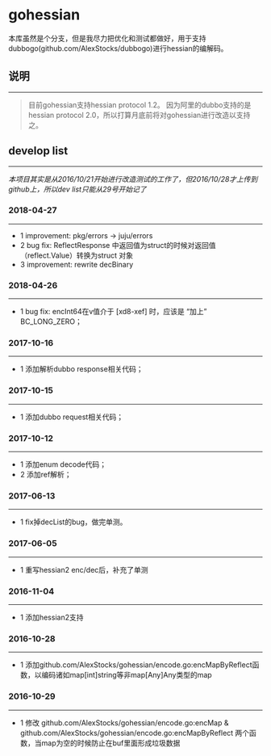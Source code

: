 # gohessian #
本库虽然是个分支，但是我尽力把优化和测试都做好，用于支持dubbogo(github.com/AlexStocks/dubbogo)进行hessian的编解码。

## 说明 ##
---
> 目前gohessian支持hessian protocol 1.2。
> 因为阿里的dubbo支持的是hessian protocol 2.0，所以打算月底前将对gohessian进行改造以支持之。

## develop list ##
---
*本项目其实是从2016/10/21开始进行改造测试的工作了，但2016/10/28才上传到github上，所以dev list只能从29号开始记了*

### 2018-04-27 ###
---
- 1 improvement: pkg/errors -> juju/errors
- 2 bug fix:  ReflectResponse 中返回值为struct的时候对返回值（reflect.Value）转换为struct 对象
- 3 improvement: rewrite decBinary

### 2018-04-26 ###
---
- 1 bug fix: encInt64在v值介于 [xd8-xef]   时，应该是 “加上” BC_LONG_ZERO；


### 2017-10-16 ###
---
- 1 添加解析dubbo response相关代码；


### 2017-10-15 ###
---
- 1 添加dubbo request相关代码；

### 2017-10-12 ###
---
- 1 添加enum decode代码；
- 2 添加ref解析；

### 2017-06-13 ###
---
- 1 fix掉decList的bug，做完单测。

### 2017-06-05 ###
---
- 1 重写hessian2 enc/dec后，补充了单测

### 2016-11-04 ###
---
- 1 添加hessian2支持

### 2016-10-28 ###
---
- 1 添加github.com/AlexStocks/gohessian/encode.go:encMapByReflect函数，以编码诸如map[int]string等非map[Any]Any类型的map

### 2016-10-29 ###
---
- 1 修改 github.com/AlexStocks/gohessian/encode.go:encMap & github.com/AlexStocks/gohessian/encode.go:encMapByReflect 两个函数，当map为空的时候防止在buf里面形成垃圾数据

